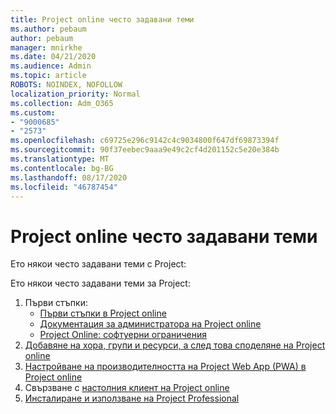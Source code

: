 ```yaml
---
title: Project online често задавани теми
ms.author: pebaum
author: pebaum
manager: mnirkhe
ms.date: 04/21/2020
ms.audience: Admin
ms.topic: article
ROBOTS: NOINDEX, NOFOLLOW
localization_priority: Normal
ms.collection: Adm_O365
ms.custom:
- "9000685"
- "2573"
ms.openlocfilehash: c69725e296c9142c4c9034800f647df69873394f
ms.sourcegitcommit: 90f37eebec9aaa9e49c2cf4d201152c5e20e384b
ms.translationtype: MT
ms.contentlocale: bg-BG
ms.lasthandoff: 08/17/2020
ms.locfileid: "46787454"
---
```

# <a name="project-online-frequently-requested-topics"></a>Project online често задавани теми

Ето някои често задавани теми с Project:

Ето някои често задавани теми за Project:
1.  Първи стъпки: 
    -   [Първи стъпки в Project online](https://docs.microsoft.comProjectOnline/get-started-with-project-online) 
    -   [Документация за администратора на Project online](https://docs.microsoft.com/projectonline/project-online) 
    -   [Project Online: софтуерни ограничения](https://docs.microsoft.com/ProjectOnline/project-online-software-boundaries-and-limits) 
2.  [Добавяне на хора, групи и ресурси, а след това споделяне на Project online](https://docs.microsoft.com/projectonline/step-2-add-people-to-project-online) 
3.  [Настройване на производителността на Project Web App (PWA) в Project online](https://docs.microsoft.com/projectonline/tune-project-online-performance)
4.  Свързване с [настолния клиент на Project online](https://docs.microsoft.com/projectonline/connect-to-project-online-with-the-project-online-desktop-client) 
5.  [Инсталиране и използване на Project Professional](https://support.office.com/article/install-project-7059249b-d9fe-4d61-ab96-5c5bf435f281) 
